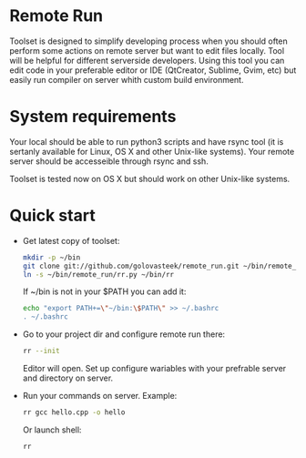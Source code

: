 Remote Run
==========

Toolset is designed to simplify developing process when
you should often perform some actions on remote server but want to edit files locally.
Tool will be helpful for different serverside developers.
Using this tool you can edit code in your preferable editor or IDE (QtCreator, Sublime, Gvim, etc)
but easily run compiler on server whith custom build environment.


System requirements
==================
Your local should be able to run python3 scripts and have rsync tool
(it is sertanly available for Linux, OS X and other Unix-like systems).
Your remote server should be accesseible through rsync and ssh.

Toolset is tested now on OS X but should work on other Unix-like systems.

Quick start
===========

- Get latest copy of toolset:

    ```bash
    mkdir -p ~/bin
    git clone git://github.com/golovasteek/remote_run.git ~/bin/remote_run
    ln -s ~/bin/remote_run/rr.py ~/bin/rr
    ```
    If ~/bin is not in your $PATH you can add it:
    ```bash
    echo "export PATH+=\"~/bin:\$PATH\" >> ~/.bashrc
    . ~/.bashrc
    ```

- Go to your project dir and configure remote run there:

    ```bash
    rr --init
    ```

    Editor will open. Set up configure wariables with your prefrable server and directory on server.

- Run your commands on server. Example:

    ```bash
    rr gcc hello.cpp -o hello
    ```
    Or launch shell:
    ```bash
    rr
    ```

